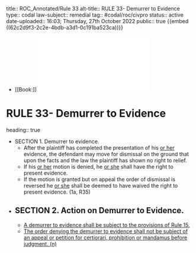 title:: ROC_Annotated/Rule 33
alt-title:: RULE 33- Demurrer to Evidence
type:: codal
law-subject:: remedial
tag:: #codal/roc/civpro
status:: active
date-uploaded:: 16:03; Thursday, 27th October 2022
public:: true
{{embed ((62c2d9f3-2c2e-4bdb-a3d1-0c191ba523ca))}}

- [[Book:]] ![Noche Vol 1, 2021 ed., RULE 33](_RULE33.pdf)
# RULE 33- Demurrer to Evidence
heading:: true
- SECTION 1. Demurrer to evidence.
	- After the plaintiff has completed the presentation of his <ins>or her</ins> evidence, the defendant may move for dismissal on the ground that upon the facts and the law the plaintiff has shown no right to relief.
	- If his <ins>or her</ins> motion is denied, he <ins>or she</ins> shall have the right to present evidence.
	- If the motion is granted but on appeal the order of dismissal is reversed he <ins>or she</ins> shall be deemed to have waived the right to present evidence. (1a, R35)
- ## SECTION 2. Action on Demurrer to Evidence.
	- <ins>A demurrer to evidence shall be subject to the provisions of Rule 15.</ins>
	- <ins>The order denying the demurrer to evidence shall not be subject of an appeal or petition for certiorari, prohibition or mandamus before judgment. (n)</ins>